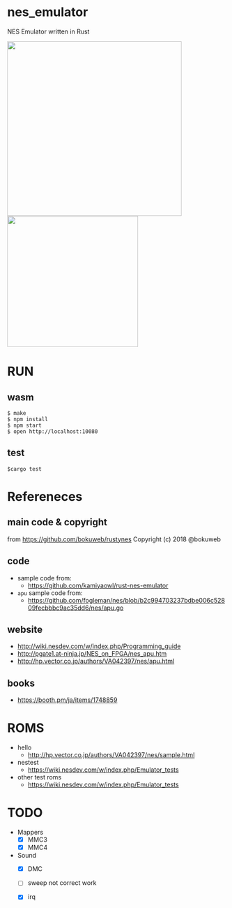 # nes_emulator

NES Emulator written in Rust  

<img src="https://user-images.githubusercontent.com/22634362/77064099-2d51f680-6a22-11ea-801d-fb1feee6ad46.gif" width="400">
<img src="https://user-images.githubusercontent.com/22634362/77730078-6a7e4000-7043-11ea-934f-c129c873f105.gif" width="300">


# RUN
## wasm
```
$ make
$ npm install
$ npm start
$ open http://localhost:10080
```

## test
```
$cargo test
```

# Refereneces
## main code & copyright 
from https://github.com/bokuweb/rustynes
Copyright (c) 2018 @bokuweb
## code
- sample code from: 
  - https://github.com/kamiyaowl/rust-nes-emulator
- `apu` sample code from:
  - https://github.com/fogleman/nes/blob/b2c994703237bdbe006c52809fecbbbc9ac35dd6/nes/apu.go
  
## website
- http://wiki.nesdev.com/w/index.php/Programming_guide
- http://pgate1.at-ninja.jp/NES_on_FPGA/nes_apu.htm
- http://hp.vector.co.jp/authors/VA042397/nes/apu.html

## books
- https://booth.pm/ja/items/1748859


# ROMS
- hello
  - http://hp.vector.co.jp/authors/VA042397/nes/sample.html
- nestest
  - https://wiki.nesdev.com/w/index.php/Emulator_tests
- other test roms
  - https://wiki.nesdev.com/w/index.php/Emulator_tests
  
# TODO
- Mappers
  - [x] MMC3
  - [x] MMC4
- Sound
  - [x] DMC
  - [ ] sweep not correct work
  - [x] irq
  
  

